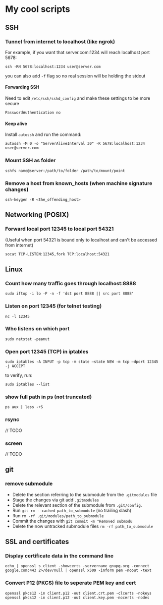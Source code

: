 # My cool scripts

## SSH

### Tunnel from internet to localhost (like ngrok)

For example, if you want that server.com:1234 will reach localhost port 5678:

```
ssh -RN 5678:localhost:1234 user@server.com
```

you can also add `-f` flag so no real session will be holding the stdout

#### Forwarding SSH 

Need to edit `/etc/ssh/sshd_config` and make these settings to be more secure

```
PasswordAuthentication no
```

#### Keep alive

Install `autossh` and run the command:

```
autossh -M 0 -o "ServerAliveInterval 30" -R 5678:localhost:1234 user@server.com
```

### Mount SSH as folder

```
sshfs name@server:/path/to/folder /path/to/mount/point
```

### Remove a host from known_hosts (when machine signature changes)

```
ssh-keygen -R <the_offending_host>
```

## Networking (POSIX)

### Forward local port 12345 to local port 54321
(Useful when port 54321 is bound only to localhost and can't be accessed from internet)

```
socat TCP-LISTEN:12345,fork TCP:localhost:54321
```

## Linux

### Count how many traffic goes through localhost:8888
```
sudo iftop -i lo -P -n -f 'dst port 8888 || src port 8888' 
```

### Listen on port 12345 (for telnet testing)
```
nc -l 12345
```

### Who listens on which port
```
sudo netstat -peanut
```

### Open port 12345 (TCP) in iptables

```
sudo iptables -A INPUT -p tcp -m state –state NEW -m tcp –dport 12345 -j ACCEPT 
```

to verify, run:

```
sudo iptables --list
```

### show full path in ps (not truncated)
```
ps aux | less -+S
```

### rsync

// TODO

### screen

// TODO

## git

### remove submodule

* Delete the section referring to the submodule from the `.gitmodules` file
* Stage the changes via git add `.gitmodules`
* Delete the relevant section of the submodule from `.git/config`.
* Run `git rm --cached path_to_submodule` (no trailing slash)
* Run `rm -rf .git/modules/path_to_submodule`
* Commit the changes with `git commit -m "Removed submodu`
* Delete the now untracked submodule files `rm -rf path_to_submodule`

## SSL and certificates

### Display certificate data in the command line

```
echo | openssl s_client -showcerts -servername gnupg.org -connect google.com:443 2>/dev/null | openssl x509 -inform pem -noout -text
```

### Convert P12 (PKCS) file to seperate PEM key and cert

```
openssl pkcs12 -in client.p12 -out client.crt.pem -clcerts -nokeys
openssl pkcs12 -in client.p12 -out client.key.pem -nocerts -nodes
```


